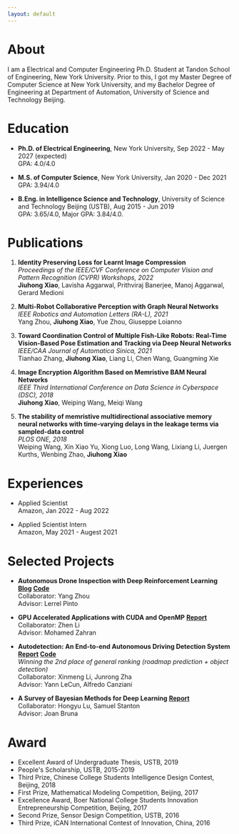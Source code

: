 ```yaml
---
layout: default
---
```


# About		

I am a Electrical and Computer Engineering Ph.D. Student at Tandon School of Engineering, New York University. Prior to this, I got my Master Degree of Computer Science at New York University, and my Bachelor Degree of Engineering at Department of Automation, University of Science and Technology Beijing.

# Education

* **Ph.D. of Electrical Engineering**, New York University, Sep 2022 - May 2027 (expected)    
    GPA: 4.0/4.0

* **M.S. of Computer Science**, New York University, Jan 2020 - Dec 2021    
    GPA: 3.94/4.0

* **B.Eng. in Intelligence Science and Technology**, University of Science and Technology Beijing (USTB), Aug 2015 - Jun 2019    
    GPA: 3.65/4.0, Major GPA: 3.84/4.0.

# Publications

1. **Identity Preserving Loss for Learnt Image Compression**  
    *Proceedings of the IEEE/CVF Conference on Computer Vision and Pattern Recognition (CVPR) Workshops, 2022*  
    **Jiuhong Xiao**, Lavisha Aggarwal, Prithviraj Banerjee, Manoj Aggarwal, Gerard Medioni   

2. **Multi-Robot Collaborative Perception with Graph Neural Networks**  
    *IEEE Robotics and Automation Letters (RA-L), 2021*  
    Yang Zhou, **Jiuhong Xiao**, Yue Zhou, Giuseppe Loianno    

3. **Toward Coordination Control of Multiple Fish-Like Robots: Real-Time Vision-Based Pose Estimation and Tracking via Deep Neural Networks**  
    *IEEE/CAA Journal of Automatica Sinica, 2021*  
    Tianhao Zhang, **Jiuhong Xiao**, Liang Li, Chen Wang, Guangming Xie    

4. **Image Encryption Algorithm Based on Memristive BAM Neural Networks**  
    *IEEE Third International Conference on Data Science in Cyberspace (DSC), 2018*   
    **Jiuhong Xiao**, Weiping Wang, Meiqi Wang    

5. **The stability of memristive multidirectional associative memory neural networks with time-varying delays in the leakage terms via sampled-data control**   
    *PLOS ONE, 2018*   
    Weiping Wang, Xin Xiao Yu, Xiong Luo, Long Wang, Lixiang Li, Juergen Kurths, Wenbing Zhao, **Jiuhong Xiao**  

# Experiences

* Applied Scientist  
    Amazon, Jan 2022 - Aug 2022

* Applied Scientist Intern  
    Amazon, May 2021 - Augest 2021

# Selected Projects
* **Autonomous Drone Inspection with Deep Reinforcement Learning**  **[Blog](https://yangzhou.blot.im/autonomous-drone-inspection-with-deep-reinforcement-learning)    [Code](https://github.com/xjh19971/Autonomous-Drone-Inspection-with-DRL)**  
    Collaborator: Yang Zhou  
    Advisor: Lerrel Pinto

* **GPU Accelerated Applications with CUDA and OpenMP**    **[Report](proj1.pdf)**  
    Collaborator: Zhen Li   
    Advisor: Mohamed Zahran
    
* **Autodetection: An End-to-end Autonomous Driving Detection System**    **[Report](Autodetection.pdf)    [Code](https://github.com/xjh19971/Autodetection)**  
    *Winning the 2nd place of general ranking (roadmap prediction + object detection)*  
    Collaborator: Xinmeng Li, Junrong Zha   
    Advisor: Yann LeCun, Alfredo Canziani

* **A Survey of Bayesian Methods for Deep Learning**    **[Report](csci_3003_bayesian_neural_nets.pdf)**   
    Collaborator: Hongyu Lu, Samuel Stanton   
    Advisor: Joan Bruna
    
# Award

* Excellent Award of Undergraduate Thesis, USTB, 2019
* People's Scholarship, USTB, 2015-2019
* Third Prize, Chinese College Students Intelligence Design Contest, Beijing, 2018
* First Prize, Mathematical Modeling Competition, Beijing, 2017
* Excellence Award, Boer National College Students Innovation Entrepreneurship Competition, Beijing, 2017
* Second Prize, Sensor Design Competition, USTB, 2016
* Third Prize, iCAN International Contest of Innovation, China, 2016